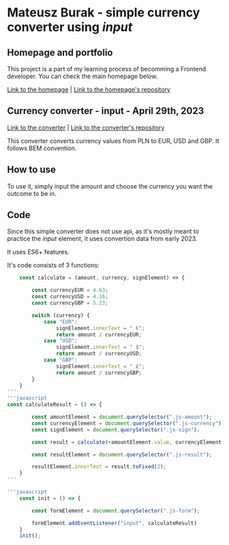 # Mateusz Burak - simple currency converter using *input*

## Homepage and portfolio

This project is a part of my learning process of becomming a Frontend developer. You can check the main homepage below.

[Link to the homepage](https://mateuszburak.github.io/Public-homepage/) |
[Link to the homepage's repository](https://github.com/MateuszBurak/Public-homepage)

## Currency converter - input - April 29th, 2023

[Link to the converter](https://mateuszburak.github.io/currency-converter-input/) |
[Link to the converter's repository](https://github.com/MateuszBurak/currency-converter-input)

This converter converts currency values from PLN to EUR, USD and GBP. It follows BEM convention.

## How to use

To use it, simply input the amount and choose the currency you want the outcome to be in.

## Code

Since this simple converter does not use api, as it's mostly meant to practice the *input* element, it uses convertion data from early 2023.

It uses ES6+ features.

It's code consists of 3 functions:

```javascript
    const calculate = (amount, currency, signElement) => {

        const currencyEUR = 4.63;
        const currencyUSD = 4.16;
        const currencyGBP = 5.23;

        switch (currency) {
            case "EUR":
                signElement.innerText = " €";
                return amount / currencyEUR;
            case "USD":
                signElement.innerText = " $";
                return amount / currencyUSD;
            case "GBP":
                signElement.innerText = " £";
                return amount / currencyGBP;
        }
    }
'''
'''javascript
const calculateResult = () => {

        const amountElement = document.querySelector(".js-amount");
        const currencyElement = document.querySelector(".js-currency");
        const signElement = document.querySelector(".js-sign");

        const result = calculate(+amountElement.value, currencyElement.value, signElement);

        const resultElement = document.querySelector(".js-result");

        resultElement.innerText = result.toFixed(2);
    }
'''

'''javascript
    const init = () => {

        const formElement = document.querySelector(".js-form");

        formElement.addEventListener("input", calculateResult)
    }
    init();
```
